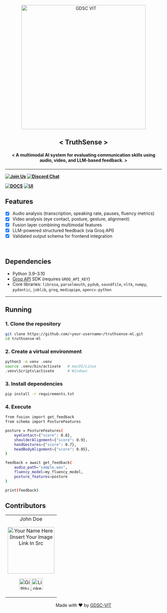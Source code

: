 <p align="center">
<a href="https://dscvit.com">
	<img width="400" src="https://user-images.githubusercontent.com/56252312/159312411-58410727-3933-4224-b43e-4e9b627838a3.png#gh-light-mode-only" alt="GDSC VIT"/>
</a>
	<h2 align="center"> < TruthSense > </h2>
	<h4 align="center"> < A multimodal AI system for evaluating communication skills using audio, video, and LLM-based feedback. > <h4>
</p>

---
[![Join Us](https://img.shields.io/badge/Join%20Us-Developer%20Student%20Clubs-red)](https://dsc.community.dev/vellore-institute-of-technology/)
[![Discord Chat](https://img.shields.io/discord/760928671698649098.svg)](https://discord.gg/498KVdSKWR)

[![DOCS](https://img.shields.io/badge/Documentation-see%20docs-green?style=flat-square&logo=appveyor)](INSERT_LINK_FOR_DOCS_HERE) 
  [![UI ](https://img.shields.io/badge/User%20Interface-Link%20to%20UI-orange?style=flat-square&logo=appveyor)](INSERT_UI_LINK_HERE)


## Features
- [x] Audio analysis (transcription, speaking rate, pauses, fluency metrics)  
- [x] Video analysis (eye contact, posture, gesture, alignment)  
- [x] Fusion layer combining multimodal features  
- [x] LLM-powered structured feedback (via Groq API)  
- [x] Validated output schema for frontend integration 

<br>

## Dependencies
- Python 3.9–3.10  
- [Groq API](https://groq.com/) SDK (requires `GROQ_API_KEY`)  
- Core libraries: `librosa`, `parselmouth`, `pydub`, `soundfile`, `nltk`, `numpy`, `pydantic`, `joblib`, `groq`, `mediapipe`, `opencv-python`

---


## Running

<directions to install>

### 1. Clone the repository
```bash
git clone https://github.com/<your-username>/truthsense-ml.git
cd truthsense-ml
```
### 2. Create a virtual environment
```bash
python3 -m venv .venv
source .venv/bin/activate   # macOS/Linux
.venv\Scripts\activate      # Windows
```
### 3. Install dependencies
```bash
pip install -r requirements.txt
```


<directions to execute>

### 4. Execute
```bash
from fusion import get_feedback
from schema import PostureFeatures

posture = PostureFeatures(
    eyeContact={"score": 0.8},
    shoulderAlignment={"score": 0.9},
    handGestures={"score": 0.7},
    headBodyAlignment={"score": 0.85},
)

feedback = await get_feedback(
    audio_path="sample.wav",
    fluency_model=my_fluency_model,
    posture_features=posture
)

print(feedback)
```

## Contributors

<table>
	<tr align="center">
		<td>
		John Doe
		<p align="center">
			<img src = "https://dscvit.com/images/dsc-logo-square.svg" width="150" height="150" alt="Your Name Here (Insert Your Image Link In Src">
		</p>
			<p align="center">
				<a href = "https://github.com/person1">
					<img src = "http://www.iconninja.com/files/241/825/211/round-collaboration-social-github-code-circle-network-icon.svg" width="36" height = "36" alt="GitHub"/>
				</a>
				<a href = "https://www.linkedin.com/in/person1">
					<img src = "http://www.iconninja.com/files/863/607/751/network-linkedin-social-connection-circular-circle-media-icon.svg" width="36" height="36" alt="LinkedIn"/>
				</a>
			</p>
		</td>
	</tr>
</table>

<p align="center">
	Made with ❤ by <a href="https://dscvit.com">GDSC-VIT</a>
</p>
